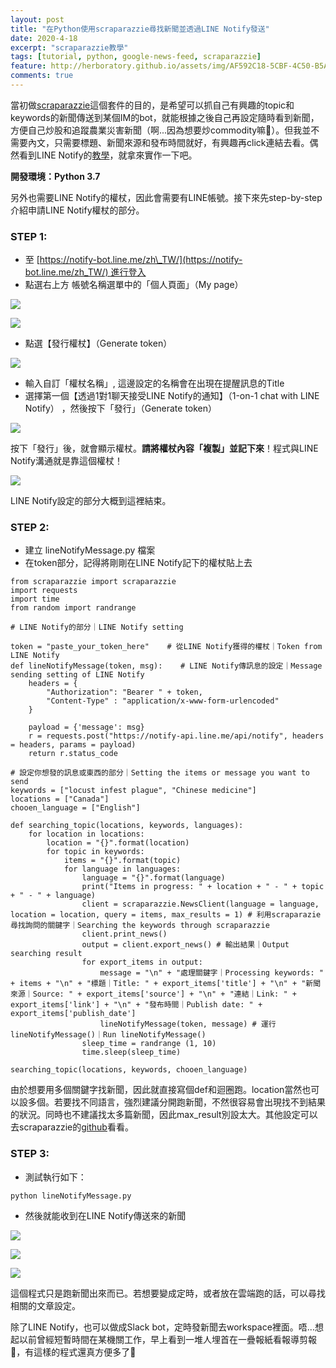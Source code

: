 ```yaml
---
layout: post
title: "在Python使用scraparazzie尋找新聞並透過LINE Notify發送"
date: 2020-4-18
excerpt: "scraparazzie教學"
tags: [tutorial, python, google-news-feed, scraparazzie]
feature: http://herboratory.github.io/assets/img/AF592C18-5CBF-4C50-B5AC-866209F9E304.jpeg
comments: true
---
```


當初做[scraparazzie](https://herboratory.ai/portfolio/scraparazzie/)這個套件的目的，是希望可以抓自己有興趣的topic和keywords的新聞傳送到某個IM的bot，就能根據之後自己再設定隨時看到新聞，方便自己炒股和追蹤農業災害新聞（啊...因為想要炒commodity嘛🤫）。但我並不需要內文，只需要標題、新聞來源和發布時間就好，有興趣再click連結去看。偶然看到LINE Notify的[教學](https://bustlec.github.io/note/2018/07/10/line-notify-using-python/)，就拿來實作一下吧。

**開發環境：Python 3.7**

另外也需要LINE Notify的權杖，因此會需要有LINE帳號。接下來先step-by-step介紹申請LINE Notify權杖的部分。

### STEP 1:

- 至 [https://notify-bot.line.me/zh\_TW/](https://notify-bot.line.me/zh_TW/) 進行登入
- 點選右上方 帳號名稱選單中的「個人頁面」（My page）

![](assets/img/Screenshot-2020-04-18-at-11.08.42-1024x597.png)

![](assets/img/Screenshot-2020-04-18-at-11.10.52-1-1024x590.png)

- 點選【發行權杖】（Generate token）

![](assets/img/Screenshot-2020-04-18-at-11.11.40-1024x593.png)

- 輸入自訂「權杖名稱」, 這邊設定的名稱會在出現在提醒訊息的Title
- 選擇第一個【透過1對1聊天接受LINE Notify的通知】（1-on-1 chat with LINE Notify） ，然後按下「發行」（Generate token）

![](assets/img/Screenshot-2020-04-18-at-11.14.03-1024x593.png)

按下「發行」後，就會顯示權杖。**請將權杖內容「複製」並記下來**！程式與LINE Notify溝通就是靠這個權杖！

![](assets/img/Screenshot-2020-04-18-at-11.15.33-1024x593.png)

LINE Notify設定的部分大概到這裡結束。

### STEP 2:

- 建立 lineNotifyMessage.py 檔案
- 在token部分，記得將剛剛在LINE Notify記下的權杖貼上去

```
from scraparazzie import scraparazzie
import requests
import time
from random import randrange

# LINE Notify的部分｜LINE Notify setting

token = "paste_your_token_here"    # 從LINE Notify獲得的權杖｜Token from LINE Notify
def lineNotifyMessage(token, msg):    # LINE Notify傳訊息的設定｜Message sending setting of LINE Notify
    headers = {
        "Authorization": "Bearer " + token, 
        "Content-Type" : "application/x-www-form-urlencoded"
    }

    payload = {'message': msg}
    r = requests.post("https://notify-api.line.me/api/notify", headers = headers, params = payload)
    return r.status_code

# 設定你想發的訊息或東西的部分｜Setting the items or message you want to send
keywords = ["locust infest plague", "Chinese medicine"]
locations = ["Canada"]
chooen_language = ["English"]

def searching_topic(locations, keywords, languages):
    for location in locations:
        location = "{}".format(location)
        for topic in keywords:
            items = "{}".format(topic)
            for language in languages:
                language = "{}".format(language)
                print("Items in progress: " + location + " - " + topic + " - " + language)
                client = scraparazzie.NewsClient(language = language, location = location, query = items, max_results = 1) # 利用scraparazie尋找詢問的關鍵字｜Searching the keywords through scraparazzie
                client.print_news()
                output = client.export_news() # 輸出結果｜Output searching result
                for export_items in output:
                    message = "\n" + "處理關鍵字｜Processing keywords: " + items + "\n" + "標題｜Title: " + export_items['title'] + "\n" + "新聞來源｜Source: " + export_items['source'] + "\n" + "連結｜Link: " + export_items['link'] + "\n" + "發布時間｜Publish date: " + export_items['publish_date']
                    lineNotifyMessage(token, message) # 運行lineNotifyMessage()｜Run lineNotifyMessage()
                sleep_time = randrange (1, 10)
                time.sleep(sleep_time)

searching_topic(locations, keywords, chooen_language)
```

由於想要用多個關鍵字找新聞，因此就直接寫個def和迴圈跑。location當然也可以設多個。若要找不同語言，強烈建議分開跑新聞，不然很容易會出現找不到結果的狀況。同時也不建議找太多篇新聞，因此max\_result別設太大。其他設定可以去scraparazzie的[github](https://github.com/herboratory/scraparazzie)看看。

### STEP 3:

- 測試執行如下：

```
python lineNotifyMessage.py
```

- 然後就能收到在LINE Notify傳送來的新聞

![](assets/img/WhatsApp-Image-2020-04-18-at-17.05.08-576x1024.jpeg)

![](assets/img/WhatsApp-Image-2020-04-18-at-17.04.36-576x1024.jpeg)

![](assets/img/WhatsApp-Image-2020-04-18-at-17.04.37-576x1024.jpeg)

這個程式只是跑新聞出來而已。若想要變成定時，或者放在雲端跑的話，可以尋找相關的文章設定。

除了LINE Notify，也可以做成Slack bot，定時發新聞去workspace裡面。唔...想起以前曾經短暫時間在某機關工作，早上看到一堆人埋首在一疊報紙看報導剪報🤭，有這樣的程式還真方便多了😬
